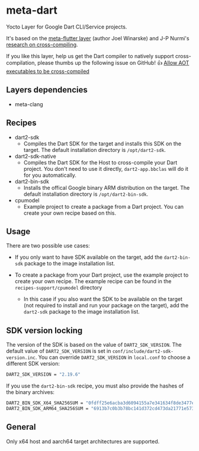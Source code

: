 # meta-dart

Yocto Layer for Google Dart CLI/Service projects.

It's based on the [meta-flutter layer](https://github.com/meta-flutter/meta-flutter) (author Joel Winarske) and J-P Nurmi's [research on cross-compiling](https://medium.com/flutter-community/cross-compiling-dart-apps-f88e69824639).

If you like this layer, help us get the Dart compiler to natively support cross-compilation, please thumbs up the following issue on GitHub! 👍 [Allow AOT executables to be cross-compiled](https://github.com/dart-lang/sdk/issues/28617)

## Layers dependencies

* meta-clang

## Recipes

* dart2-sdk
  * Compiles the Dart SDK for the target and installs this SDK on the target. The default installation directory is `/opt/dart2-sdk`.
* dart2-sdk-native
  * Compiles the Dart SDK for the Host to cross-compile your Dart project. You don't need to use it directly, `dart2-app.bbclas` will do it for you automatically.
* dart2-bin-sdk
  * Installs the offical Google binary ARM distribution on the target. The default installation directory is `/opt/dart2-bin-sdk`.
* cpumodel
  * Example project to create a package from a Dart project. You can create your own recipe based on this.

## Usage

There are two possible use cases:

* If you only want to have SDK available on the target, add the `dart2-bin-sdk` package to the image installation list.

* To create a package from your Dart project, use the example project to create your own recipe. The example recipe can be found in the `recipes-support/cpumodel` directory
  * In this case if you also want the SDK to be available on the target (not required to install and run your package on the target), add the `dart2-sdk` package to the image installation list.

## SDK version locking

The version of the SDK is based on the value of `DART2_SDK_VERSION`. The default value of `DART2_SDK_VERSION` is set in `conf/include/dart2-sdk-version.inc`. You can override `DART2_SDK_VERSION` in `local.conf` to choose a different SDK version:

```bash
DART2_SDK_VERSION = "2.19.6"
```
If you use the `dart2-bin-sdk` recipe, you must also provide the hashes of the binary archives:

```bash
DART2_BIN_SDK_X64_SHA256SUM = "0fdff25e6acba3d6094155a7e341634f8de3477e86c2fda4ad47232c1adf704f"
DART2_BIN_SDK_ARM64_SHA256SUM = "6913b7c0b3b78bc141d372cd473da21771e57372b1ab45c977ce1550c8ff0b9c"
```

## General

Only x64 host and aarch64 target architectures are supported.
